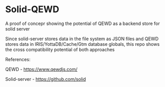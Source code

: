 # Solid-QEWD

A proof of concepr showing the potential of QEWD as a backend store for solid server

Since solid-server stores data in the file system as JSON files and QEWD stores data in IRIS/YottaDB/Cache/Gtm database globals, this repo shows the cross compatibility potential of both approaches

References:

QEWD - https://www.qewdjs.com/

Solid-server - https://github.com/solid
